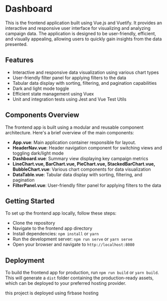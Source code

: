 # Dashboard

This is the frontend application built using Vue.js and Vuetify. It provides an interactive and responsive user interface for visualizing and analyzing campaign data. The application is designed to be user-friendly, efficient, and visually appealing, allowing users to quickly gain insights from the data presented.

## Features

- Interactive and responsive data visualization using various chart types
- User-friendly filter panel for applying filters to the data
- Tabular data display with sorting, filtering, and pagination capabilities
- Dark and light mode toggle
- Efficient state management using Vuex
- Unit and integration tests using Jest and Vue Test Utils

## Components Overview

The frontend app is built using a modular and reusable component architecture. Here's a brief overview of the main components:

- **App.vue**: Main application container responsible for layout.
- **HeaderNav.vue**: Header navigation component for switching views and toggling dark/light mode
- **Dashboard.vue**: Summary view displaying key campaign metrics
- **LineChart.vue, BarChart.vue, PieChart.vue, StackedBarChart.vue, BubbleChart.vue**: Various chart components for data visualization
- **DataTable.vue**: Tabular data display with sorting, filtering, and pagination
- **FilterPanel.vue**: User-friendly filter panel for applying filters to the data

## Getting Started

To set up the frontend app locally, follow these steps:

- Clone the repository
- Navigate to the frontend app directory
- Install dependencies: `npm install` or `yarn`
- Run the development server: `npm run serve` or `yarn serve`
- Open your browser and navigate to `http://localhost:8080`

## Deployment

To build the frontend app for production, run `npm run build` or `yarn build`. This will generate a `dist` folder containing the production-ready assets, which can be deployed to your preferred hosting provider.

this project is deployed using firbase hosting
